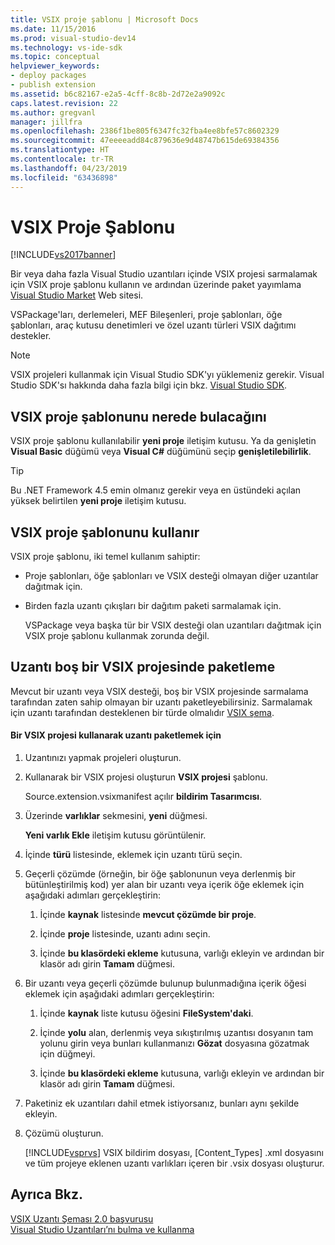 ```yaml
---
title: VSIX proje şablonu | Microsoft Docs
ms.date: 11/15/2016
ms.prod: visual-studio-dev14
ms.technology: vs-ide-sdk
ms.topic: conceptual
helpviewer_keywords:
- deploy packages
- publish extension
ms.assetid: b6c82167-e2a5-4cff-8c8b-2d72e2a9092c
caps.latest.revision: 22
ms.author: gregvanl
manager: jillfra
ms.openlocfilehash: 2386f1be805f6347fc32fba4ee8bfe57c8602329
ms.sourcegitcommit: 47eeeeadd84c879636e9d48747b615de69384356
ms.translationtype: HT
ms.contentlocale: tr-TR
ms.lasthandoff: 04/23/2019
ms.locfileid: "63436898"
---
```

# <a name="vsix-project-template"></a>VSIX Proje Şablonu
[!INCLUDE[vs2017banner](../includes/vs2017banner.md)]

Bir veya daha fazla Visual Studio uzantıları içinde VSIX projesi sarmalamak için VSIX proje şablonu kullanın ve ardından üzerinde paket yayımlama [Visual Studio Market](https://marketplace.visualstudio.com/) Web sitesi.  
  
 VSPackage'ları, derlemeleri, MEF Bileşenleri, proje şablonları, öğe şablonları, araç kutusu denetimleri ve özel uzantı türleri VSIX dağıtımı destekler.  
  
> [!NOTE]
> VSIX projeleri kullanmak için Visual Studio SDK'yı yüklemeniz gerekir. Visual Studio SDK'sı hakkında daha fazla bilgi için bkz. [Visual Studio SDK](../extensibility/visual-studio-sdk.md).  
  
## <a name="where-to-find-the-vsix-project-template"></a>VSIX proje şablonunu nerede bulacağını  
 VSIX proje şablonu kullanılabilir **yeni proje** iletişim kutusu. Ya da genişletin **Visual Basic** düğümü veya **Visual C#** düğümünü seçip **genişletilebilirlik**.  
  
> [!TIP]
> Bu .NET Framework 4.5 emin olmanız gerekir veya en üstündeki açılan yüksek belirtilen **yeni proje** iletişim kutusu.  
  
## <a name="uses-of-the-vsix-project-template"></a>VSIX proje şablonunu kullanır  
 VSIX proje şablonu, iki temel kullanım sahiptir:  
  
- Proje şablonları, öğe şablonları ve VSIX desteği olmayan diğer uzantılar dağıtmak için.  
  
- Birden fazla uzantı çıkışları bir dağıtım paketi sarmalamak için.  
  
  VSPackage veya başka tür bir VSIX desteği olan uzantıları dağıtmak için VSIX proje şablonu kullanmak zorunda değil.  
  
## <a name="packaging-an-extension-in-an-empty-vsix-project"></a>Uzantı boş bir VSIX projesinde paketleme  
 Mevcut bir uzantı veya VSIX desteği, boş bir VSIX projesinde sarmalama tarafından zaten sahip olmayan bir uzantı paketleyebilirsiniz. Sarmalamak için uzantı tarafından desteklenen bir türde olmalıdır [VSIX şema](../extensibility/vsix-extension-schema-2-0-reference.md).  
  
#### <a name="to-package-an-extension-by-using-a-vsix-project"></a>Bir VSIX projesi kullanarak uzantı paketlemek için  
  
1. Uzantınızı yapmak projeleri oluşturun.  
  
2. Kullanarak bir VSIX projesi oluşturun **VSIX projesi** şablonu.  
  
     Source.extension.vsixmanifest açılır **bildirim Tasarımcısı**.  
  
3. Üzerinde **varlıklar** sekmesini, **yeni** düğmesi.  
  
     **Yeni varlık Ekle** iletişim kutusu görüntülenir.  
  
4. İçinde **türü** listesinde, eklemek için uzantı türü seçin.  
  
5. Geçerli çözümde (örneğin, bir öğe şablonunun veya derlenmiş bir bütünleştirilmiş kod) yer alan bir uzantı veya içerik öğe eklemek için aşağıdaki adımları gerçekleştirin:  
  
    1. İçinde **kaynak** listesinde **mevcut çözümde bir proje**.  
  
    2. İçinde **proje** listesinde, uzantı adını seçin.  
  
    3. İçinde **bu klasördeki ekleme** kutusuna, varlığı ekleyin ve ardından bir klasör adı girin **Tamam** düğmesi.  
  
6. Bir uzantı veya geçerli çözümde bulunup bulunmadığına içerik öğesi eklemek için aşağıdaki adımları gerçekleştirin:  
  
    1. İçinde **kaynak** liste kutusu öğesini **FileSystem'daki**.  
  
    2. İçinde **yolu** alan, derlenmiş veya sıkıştırılmış uzantısı dosyanın tam yolunu girin veya bunları kullanmanızı **Gözat** dosyasına gözatmak için düğmeyi.  
  
    3. İçinde **bu klasördeki ekleme** kutusuna, varlığı ekleyin ve ardından bir klasör adı girin **Tamam** düğmesi.  
  
7. Paketiniz ek uzantıları dahil etmek istiyorsanız, bunları aynı şekilde ekleyin.  
  
8. Çözümü oluşturun.  
  
     [!INCLUDE[vsprvs](../includes/vsprvs-md.md)] VSIX bildirim dosyası, [Content_Types] .xml dosyasını ve tüm projeye eklenen uzantı varlıkları içeren bir .vsix dosyası oluşturur.  
  
## <a name="see-also"></a>Ayrıca Bkz.  
 [VSIX Uzantı Şeması 2.0 başvurusu](../extensibility/vsix-extension-schema-2-0-reference.md)   
 [Visual Studio Uzantıları’nı bulma ve kullanma](../ide/finding-and-using-visual-studio-extensions.md)
